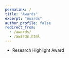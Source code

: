 ```yaml
---
permalink: /
title: "Awards"
excerpt: "Awards"
author_profile: false
redirect_from: 
  - /awards/
  - /awards.html
---
```



- Research Highlight Award

